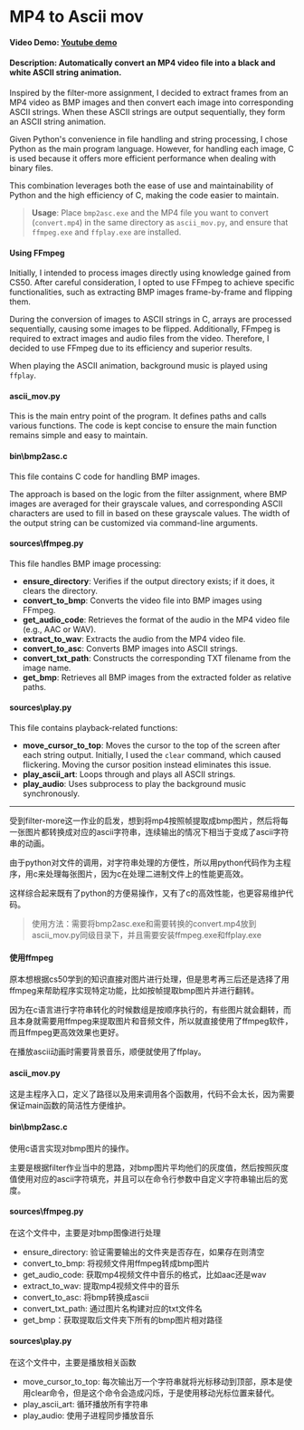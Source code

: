 # MP4 to Ascii mov
#### Video Demo:  [Youtube demo](https://youtu.be/lA1JiGS7PQk)
#### Description: Automatically convert an MP4 video file into a black and white ASCII string animation.


Inspired by the filter-more assignment, I decided to extract frames from an MP4 video as BMP images and then convert each image into corresponding ASCII strings. When these ASCII strings are output sequentially, they form an ASCII string animation.

Given Python's convenience in file handling and string processing, I chose Python as the main program language. However, for handling each image, C is used because it offers more efficient performance when dealing with binary files.

This combination leverages both the ease of use and maintainability of Python and the high efficiency of C, making the code easier to maintain.

> **Usage**: Place `bmp2asc.exe` and the MP4 file you want to convert (`convert.mp4`) in the same directory as `ascii_mov.py`, and ensure that `ffmpeg.exe` and `ffplay.exe` are installed.

#### Using FFmpeg

Initially, I intended to process images directly using knowledge gained from CS50. After careful consideration, I opted to use FFmpeg to achieve specific functionalities, such as extracting BMP images frame-by-frame and flipping them.

During the conversion of images to ASCII strings in C, arrays are processed sequentially, causing some images to be flipped. Additionally, FFmpeg is required to extract images and audio files from the video. Therefore, I decided to use FFmpeg due to its efficiency and superior results.

When playing the ASCII animation, background music is played using `ffplay`.

#### ascii_mov.py
This is the main entry point of the program. It defines paths and calls various functions. The code is kept concise to ensure the main function remains simple and easy to maintain.

#### bin\bmp2asc.c
This file contains C code for handling BMP images.

The approach is based on the logic from the filter assignment, where BMP images are averaged for their grayscale values, and corresponding ASCII characters are used to fill in based on these grayscale values. The width of the output string can be customized via command-line arguments.

#### sources\ffmpeg.py
This file handles BMP image processing:

- **ensure_directory**: Verifies if the output directory exists; if it does, it clears the directory.
- **convert_to_bmp**: Converts the video file into BMP images using FFmpeg.
- **get_audio_code**: Retrieves the format of the audio in the MP4 video file (e.g., AAC or WAV).
- **extract_to_wav**: Extracts the audio from the MP4 video file.
- **convert_to_asc**: Converts BMP images into ASCII strings.
- **convert_txt_path**: Constructs the corresponding TXT filename from the image name.
- **get_bmp**: Retrieves all BMP images from the extracted folder as relative paths.

#### sources\play.py
This file contains playback-related functions:

- **move_cursor_to_top**: Moves the cursor to the top of the screen after each string output. Initially, I used the `clear` command, which caused flickering. Moving the cursor position instead eliminates this issue.
- **play_ascii_art**: Loops through and plays all ASCII strings.
- **play_audio**: Uses subprocess to play the background music synchronously.

---
受到filter-more这一作业的启发，想到将mp4按照帧提取成bmp图片，然后将每一张图片都转换成对应的ascii字符串，连续输出的情况下相当于变成了ascii字符串的动画。

由于python对文件的调用，对字符串处理的方便性，所以用python代码作为主程序，用c来处理每张图片，因为c在处理二进制文件上的性能更高效。

这样综合起来既有了python的方便易操作，又有了c的高效性能，也更容易维护代码。

> 使用方法：需要将bmp2asc.exe和需要转换的convert.mp4放到ascii_mov.py同级目录下，并且需要安装ffmpeg.exe和ffplay.exe

#### 使用ffmpeg
原本想根据cs50学到的知识直接对图片进行处理，但是思考再三后还是选择了用ffmpeg来帮助程序实现特定功能，比如按帧提取bmp图片并进行翻转。

因为在c语言进行字符串转化的时候数组是按顺序执行的，有些图片就会翻转，而且本身就需要用ffmpeg来提取图片和音频文件，所以就直接使用了ffmpeg软件，而且ffmpeg更高效效果也更好。

在播放ascii动画时需要背景音乐，顺便就使用了ffplay。

#### ascii_mov.py
这是主程序入口，定义了路径以及用来调用各个函数用，代码不会太长，因为需要保证main函数的简洁性方便维护。

#### bin\bmp2asc.c
使用c语言实现对bmp图片的操作。

主要是根据filter作业当中的思路，对bmp图片平均他们的灰度值，然后按照灰度值使用对应的ascii字符填充，并且可以在命令行参数中自定义字符串输出后的宽度。

#### sources\ffmpeg.py
在这个文件中，主要是对bmp图像进行处理

* ensure_directory: 验证需要输出的文件夹是否存在，如果存在则清空
* convert_to_bmp: 将视频文件用ffmpeg转成bmp图片
* get_audio_code: 获取mp4视频文件中音乐的格式，比如aac还是wav
* extract_to_wav: 提取mp4视频文件中的音乐
* convert_to_asc: 将bmp转换成ascii
* convert_txt_path: 通过图片名构建对应的txt文件名
* get_bmp：获取提取后文件夹下所有的bmp图片相对路径

#### sources\play.py
在这个文件中，主要是播放相关函数

* move_cursor_to_top: 每次输出万一个字符串就将光标移动到顶部，原本是使用clear命令，但是这个命令会造成闪烁，于是使用移动光标位置来替代。
* play_ascii_art: 循环播放所有字符串
* play_audio: 使用子进程同步播放音乐
